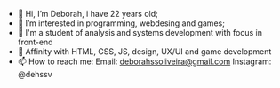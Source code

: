 - 👋 Hi, I’m Deborah, i have 22 years old;
- 👀 I’m interested in programming, webdesing and games;
- 🌱 I'm a student of analysis and systems development with focus in front-end
- 💞️ Affinity with HTML, CSS, JS, design, UX/UI and game development
- 📫 How to reach me: Email: deborahssoliveira@gmail.com 
Instagram: @dehssv


